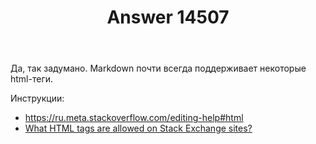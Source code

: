 ﻿---
title: "Answer 14507"
se.owner.user_id: 178988
se.owner.display_name: "Qwertiy"
se.owner.link: "https://ru.meta.stackoverflow.com/users/178988/qwertiy"
se.answer_id: 14507
se.question_id: 14506
se.post_type: answer
se.is_accepted: True
---
<p>Да, так задумано. Markdown почти всегда поддерживает некоторые html-теги.</p>
<p>Инструкции:</p>
<ul>
<li><a href="https://ru.meta.stackoverflow.com/editing-help#html">https://ru.meta.stackoverflow.com/editing-help#html</a></li>
<li><a href="https://meta.stackexchange.com/questions/1777/what-html-tags-are-allowed-on-stack-exchange-sites">What HTML tags are allowed on Stack Exchange sites?</a></li>
</ul>
